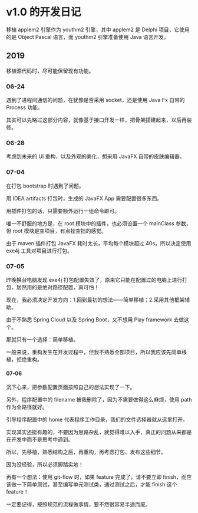 # v1.0 的开发日记
移植 applem2 引擎作为 youthm2 引擎，其中 applem2 是 Delphi 项目，它使用的是 Object Pascal 语言，而 youthm2 引擎准备使用 Java 语言开发。

## 2019
移植源代码时，尽可能保留现有功能。

### 06-24
遇到了进程间通信的问题，在犹豫是否采用 socket，还是使用 Java Fx 自带的 Process 功能。

其实可以先略过这部分内容，就像基于接口开发一样，把骨架搭建起来，以后再装修。

### 06-28
考虑到未来的 UI 重构，以及外观的美化，想采用 JavaFX 自带的皮肤编辑器。

### 07-04
在打包 bootstrap 时遇到了问题。

用 IDEA artifacts 打包时，生成的 JavaFX App 需要配置很多东西。

用插件打包的话，只需要额外运行一组命令即可。

唯一不舒服的地方是，在 root 模块中的插件，也必须设置一个 mainClass 参数，但 root 模块是空项目，有点挂空挡的感觉。

由于 maven 插件打包 JavaFX 耗时太长，平均每个模块超过 40s，所以决定使用 exe4j 工具对项目进行打包。

### 07-05
昨晚换台电脑发现 exe4j 打包配置失效了，原来它只能在配置过的电脑上进行打包，居然用的是绝对路径配置，真可怕！

现在，我必须决定开发方向：1.回到最初的想法——简单移植；2.采用其他框架辅助。

由于不熟悉 Spring Cloud 以及 Spring Boot，又不想用 Play framework 去做这个。

那就只有一个选择：简单移植。

一般来说，重构发生在开发过程中，但我不熟悉全部项目，所以我应该先简单移植，拒绝重构。

#### 07-06
沉下心来，把参数配置页面按照自己的想法实现了一下。

另外，程序配置中的 filename 被我删除了，因为不需要做得这么麻烦，使用 path 作为全路径就好。

引导程序配置中的 home 代表程序工作目录，我们的文件选择器就从这里打开。

实现其实还挺有趣的，不要因为思路杂乱，就觉得难以入手，真正的问题从来都是在开发中而不是思考中遇到。

所以，先移植，熟悉结构之后，再重构，再考虑打包、发布这些细节。

因为没经验，所以必须脚踏实地！

再有一个想法：使用 git-flow 时，如果 feature 完成了，请不要立即 finish，而应该做一下简单测试，甚至编写单元测试类，通过测试之后，才能 finish 这个 feature！

一定要记得，按照规范的流程做事情，要不然很容易半途而废。